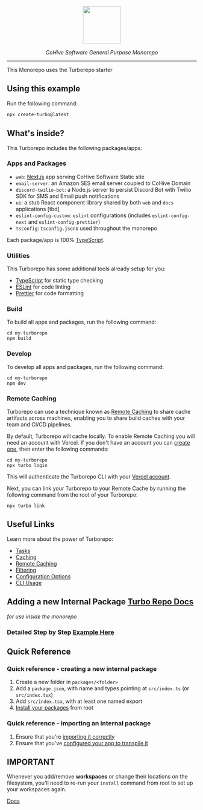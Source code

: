<p align="center">
  <img src="https://res.cloudinary.com/dbdyc4klu/image/upload/v1690063149/Circle_Logo_Light_Text_Square_q1aowf.png" width="100"/>
</p>
<p align="center"><em>CoHive Software General Purpose Monorepo</em></p>

---

This Monorepo uses the Turborepo starter

## Using this example

Run the following command:

```sh
npx create-turbo@latest
```

## What's inside?

This Turborepo includes the following packages/apps:

### Apps and Packages

- `web`: [Next.js](https://nextjs.org/) app serving CoHive Software Static site
- `email-server`: an Amazon SES email server coupled to CoHive Domain
- `discord-twilio-bot`: a Node.js server to persist Discord Bot with Twilio SDK for SMS and Email push notifications
- `ui`: a stub React component library shared by both `web` and `docs` applications [tbd]
- `eslint-config-custom`: `eslint` configurations (includes `eslint-config-next` and `eslint-config-prettier`)
- `tsconfig`: `tsconfig.json`s used throughout the monorepo

Each package/app is 100% [TypeScript](https://www.typescriptlang.org/).

### Utilities

This Turborepo has some additional tools already setup for you:

- [TypeScript](https://www.typescriptlang.org/) for static type checking
- [ESLint](https://eslint.org/) for code linting
- [Prettier](https://prettier.io) for code formatting

### Build

To build all apps and packages, run the following command:

```
cd my-turborepo
npm build
```

### Develop

To develop all apps and packages, run the following command:

```
cd my-turborepo
npm dev
```

### Remote Caching

Turborepo can use a technique known as [Remote Caching](https://turbo.build/repo/docs/core-concepts/remote-caching) to share cache artifacts across machines, enabling you to share build caches with your team and CI/CD pipelines.

By default, Turborepo will cache locally. To enable Remote Caching you will need an account with Vercel. If you don't have an account you can [create one](https://vercel.com/signup), then enter the following commands:

```
cd my-turborepo
npx turbo login
```

This will authenticate the Turborepo CLI with your [Vercel account](https://vercel.com/docs/concepts/personal-accounts/overview).

Next, you can link your Turborepo to your Remote Cache by running the following command from the root of your Turborepo:

```
npx turbo link
```

## Useful Links

Learn more about the power of Turborepo:

- [Tasks](https://turbo.build/repo/docs/core-concepts/monorepos/running-tasks)
- [Caching](https://turbo.build/repo/docs/core-concepts/caching)
- [Remote Caching](https://turbo.build/repo/docs/core-concepts/remote-caching)
- [Filtering](https://turbo.build/repo/docs/core-concepts/monorepos/filtering)
- [Configuration Options](https://turbo.build/repo/docs/reference/configuration)
- [CLI Usage](https://turbo.build/repo/docs/reference/command-line-reference)

## Adding a new Internal Package [Turbo Repo Docs](https://turbo.build/repo/docs/handbook/sharing-code/internal-packages)
_for use inside the monorepo_
### Detailed Step by Step [Example Here](./ADD_MONO_REPO_PACKAGE.md)

## Quick Reference
### Quick reference - creating a new internal package
1. Create a new folder in `packages/<folder>`
2. Add a `package.json`, with name and types pointing at `src/index.ts` (or `src/index.tsx`)
3. Add `src/index.tsx`, with at least one named export
4. [Install your packages](https://turbo.build/repo/docs/handbook/package-installation) from root

### Quick reference - importing an internal package
1. Ensure that you're [importing it correctly](https://turbo.build/repo/docs/handbook/sharing-code/internal-packages#3-import-the-package)
2. Ensure that you've [configured your app to transpile it](https://turbo.build/repo/docs/handbook/sharing-code/internal-packages#6-configuring-your-app)

## IMPORTANT

Whenever you add/remove **workspaces** or change their locations on the filesystem, you'll need to re-run your `install` command from root to set up your workspaces again.

[Docs](https://turbo.build/repo/docs/handbook/workspaces#managing-workspaces)
